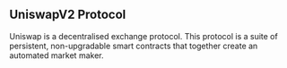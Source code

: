 UniswapV2 Protocol
---------------------

Uniswap is a decentralised exchange protocol. This protocol is a suite of persistent, non-upgradable smart contracts that together create an automated market maker.